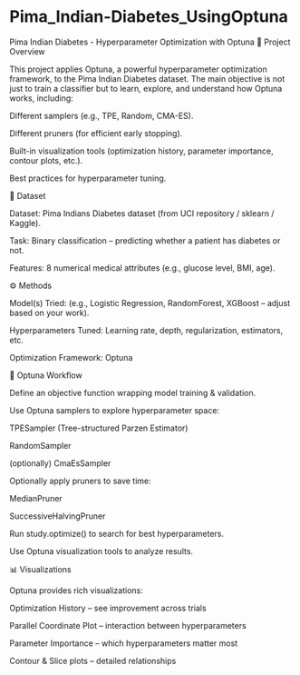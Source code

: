 # Pima_Indian-Diabetes_UsingOptuna
Pima Indian Diabetes - Hyperparameter Optimization with Optuna
📌 Project Overview

This project applies Optuna, a powerful hyperparameter optimization framework, to the Pima Indian Diabetes dataset.
The main objective is not just to train a classifier but to learn, explore, and understand how Optuna works, including:

Different samplers (e.g., TPE, Random, CMA-ES).

Different pruners (for efficient early stopping).

Built-in visualization tools (optimization history, parameter importance, contour plots, etc.).

Best practices for hyperparameter tuning.

📂 Dataset

Dataset: Pima Indians Diabetes dataset (from UCI repository / sklearn / Kaggle).

Task: Binary classification – predicting whether a patient has diabetes or not.

Features: 8 numerical medical attributes (e.g., glucose level, BMI, age).

⚙️ Methods

Model(s) Tried: (e.g., Logistic Regression, RandomForest, XGBoost – adjust based on your work).

Hyperparameters Tuned: Learning rate, depth, regularization, estimators, etc.

Optimization Framework: Optuna

🔑 Optuna Workflow

Define an objective function wrapping model training & validation.

Use Optuna samplers to explore hyperparameter space:

TPESampler (Tree-structured Parzen Estimator)

RandomSampler

(optionally) CmaEsSampler

Optionally apply pruners to save time:

MedianPruner

SuccessiveHalvingPruner

Run study.optimize() to search for best hyperparameters.

Use Optuna visualization tools to analyze results.

📊 Visualizations

Optuna provides rich visualizations:

Optimization History – see improvement across trials

Parallel Coordinate Plot – interaction between hyperparameters

Parameter Importance – which hyperparameters matter most

Contour & Slice plots – detailed relationships
